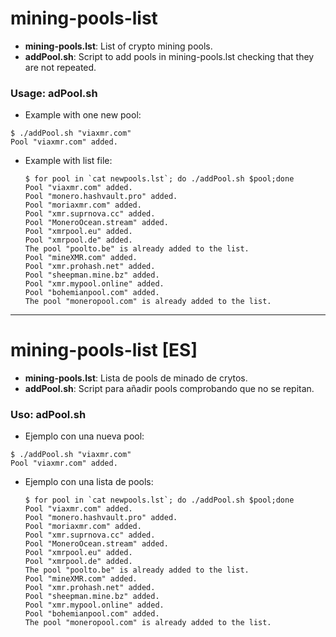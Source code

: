 # mining-pools-list
- **mining-pools.lst**: List of crypto mining pools.
- **addPool.sh**: Script to add pools in mining-pools.lst checking that they are not repeated.

### Usage: adPool.sh
- Example with one new pool:
```
$ ./addPool.sh "viaxmr.com"
Pool "viaxmr.com" added.
```

- Example with list file:
  ```
  $ for pool in `cat newpools.lst`; do ./addPool.sh $pool;done
  Pool "viaxmr.com" added.
  Pool "monero.hashvault.pro" added.
  Pool "moriaxmr.com" added.
  Pool "xmr.suprnova.cc" added.
  Pool "MoneroOcean.stream" added.
  Pool "xmrpool.eu" added.
  Pool "xmrpool.de" added.
  The pool "poolto.be" is already added to the list.
  Pool "mineXMR.com" added.
  Pool "xmr.prohash.net" added.
  Pool "sheepman.mine.bz" added.
  Pool "xmr.mypool.online" added.
  Pool "bohemianpool.com" added.
  The pool "moneropool.com" is already added to the list.
  ```


-----
# mining-pools-list [ES]
- **mining-pools.lst**: Lista de pools de minado de crytos.
- **addPool.sh**: Script para añadir pools comprobando que no se repitan.

### Uso: adPool.sh
- Ejemplo con una nueva pool:
```
$ ./addPool.sh "viaxmr.com"
Pool "viaxmr.com" added.
```

- Ejemplo con una lista de pools:
  ```
  $ for pool in `cat newpools.lst`; do ./addPool.sh $pool;done
  Pool "viaxmr.com" added.
  Pool "monero.hashvault.pro" added.
  Pool "moriaxmr.com" added.
  Pool "xmr.suprnova.cc" added.
  Pool "MoneroOcean.stream" added.
  Pool "xmrpool.eu" added.
  Pool "xmrpool.de" added.
  The pool "poolto.be" is already added to the list.
  Pool "mineXMR.com" added.
  Pool "xmr.prohash.net" added.
  Pool "sheepman.mine.bz" added.
  Pool "xmr.mypool.online" added.
  Pool "bohemianpool.com" added.
  The pool "moneropool.com" is already added to the list.
  ```
